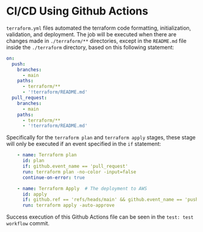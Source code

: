 # CI/CD Using Github Actions

`terraform.yml` files automated the terraform code formatting, initialization, validation, and deployment. The job will be executed when there are changes made in `./terraform/**` directories, except in the `README.md` file inside the `./terraform` directory, based on this following statement:
```yaml
on:
  push:
    branches:
      - main
    paths:
      - terraform/**
      - '!terraform/README.md'
  pull_request:
    branches:
      - main
    paths:
      - terraform/**
      - '!terraform/README.md'
```

Specifically for the `terraform plan` and `terraform apply` stages, these stage will only be executed if an event specified in the `if` statement:

```yaml
    - name: Terraform plan
      id: plan
      if: github.event_name == 'pull_request'
      run: terraform plan -no-color -input=false
      continue-on-error: true
```
```yaml
    - name: Terraform Apply  # The deployment to AWS
      id: apply
      if: github.ref == 'refs/heads/main' && github.event_name == 'push'
      run: terraform apply -auto-approve
```

Success execution of this Github Actions file can be seen in the `test: test workflow` commit.
